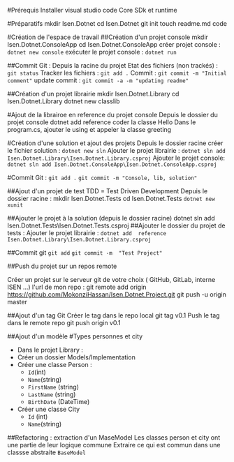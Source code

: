 #Prérequis
Installer visual studio code
Core SDk et runtime

#Préparatifs
mkdir Isen.Dotnet
cd Isen.Dotnet
git init
touch readme.md
code

#Création de l'espace de travail
##Création d'un projet console
mkdir Isen.Dotnet.ConsoleApp
cd Isen.Dotnet.ConsoleApp
créer projet console : `dotnet new console`
exécuter le projet console : `dotnet run`

##Commit Git : 
Depuis la racine du  projet
Etat des fichiers (non trackés) : `git status`
Tracker les fichiers : `git add .`
Commit : `git commit -m "Initial comment"`
update commit : `git commit -a -m "updating readme"`

##Création d'un projet librairie
mkdir Isen.Dotnet.Library
cd Isen.Dotnet.Library
dotnet new classlib

#Ajout  de la librairoe en reference du projet console
Depuis le dossier du projet console
dotnet add reference 
coder la classe Hello
Dans le program.cs, ajouter le using et appeler la classe greeting

#Création d'une solution et ajout des projets
Depuis le dossier racine
créer le fichier solution : `dotnet new sln`
Ajouter le projet librairie : `dotnet sln add Isen.Dotnet.Library\Isen.Dotnet.Library.csproj`
Ajouter le projet console: `dotnet sln add Isen.Dotnet.ConsoleApp\Isen.Dotnet.ConsoleApp.csproj`

#Commit Git :
`git add .`
`git commit -m "Console, lib, solution"`

##Ajout d'un projet de test
TDD = Test Driven Development
Depuis le dossier racine :
mkdir Isen.Dotnet.Tests
cd Isen.Dotnet.Tests
`dotnet new xunit`

##Ajouter le projet à la solution (depuis le dossier racine)
dotnet sln add Isen.Dotnet.Tests\Isen.Dotnet.Tests.csproj
##Ajouter le dossier du projet de tests : 
Ajouter le projet librairie : `dotnet add  reference Isen.Dotnet.Library\Isen.Dotnet.Library.csproj`

##Commit git
`git add`
`git commit -m  "Test Project"`

##Push du projet sur un repos remote

Créer un projet sur le serveur git de votre choix ( GitHub, GitLab, interne ISEN ...)
l'url de mon repo : 
git remote add origin https://github.com/MokonziHassan/Isen.Dotnet.Project.git
git push -u origin master

##Ajout d'un tag Git
Créer le tag dans le repo local
git tag v0.1
Push le tag dans le remote repo
git push origin v0.1

##Ajout d'un modèle
#Types personnes et city
* Dans le projet Library :
* Créer un dossier Models/Implementation
* Créer une classe Person :
  * `Id`(int)
  * `Name`(string)
  * `FirstName` (string)
  * `LastName` (string)
  * `BirthDate` (DateTime)
* Créer une classe City
  * `Id` (int)
  * `Name`(string)

##Refactoring : extraction d'un MaseModel
Les classes person et city ont une partie de leur logique commune
Extraire ce qui est commun dans une classse abstraite `BaseModel`